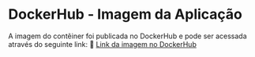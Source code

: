 # DockerHub - Imagem da Aplicação

A imagem do contêiner foi publicada no DockerHub e pode ser acessada através do seguinte link:
🔗 [Link da imagem no DockerHub](https://hub.docker.com/r/arthusagufc/conversao-distancia-desafio2203)
